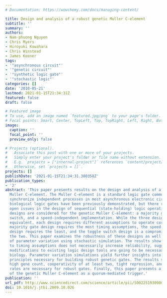 ```yaml
---
# Documentation: https://wowchemy.com/docs/managing-content/

title: Design and analysis of a robust genetic Muller C-element
subtitle: ''
summary: ''
authors:
- Nam-phuong Nguyen
- Chris Myers
- Hiroyuki Kuwahara
- Chris Winstead
- James Keener
tags:
- '"asynchronous circuit"'
- '"genetic circuit"'
- '"synthetic logic gate"'
- '"stochastic logic"'
categories: []
date: '2010-05-21'
lastmod: 2021-01-15T21:34:31Z
featured: false
draft: false

# Featured image
# To use, add an image named `featured.jpg/png` to your page's folder.
# Focal points: Smart, Center, TopLeft, Top, TopRight, Left, Right, BottomLeft, Bottom, BottomRight.
image:
  caption: ''
  focal_point: ''
  preview_only: false

# Projects (optional).
#   Associate this post with one or more of your projects.
#   Simply enter your project's folder or file name without extension.
#   E.g. `projects = ["internal-project"]` references `content/project/deep-learning/index.md`.
#   Otherwise, set `projects = []`.
projects: []
publishDate: '2021-01-15T21:34:31.380358Z'
publication_types:
- '2'
abstract: 'This paper presents results on the design and analysis of a robust genetic
  Muller C-element. The Muller C-element is a standard logic gate commonly used to
  synchronize independent processes in most asynchronous electronic circuits. Synthetic
  biological logic gates have been previously demonstrated, but there remain many
  open issues in the design of sequential (state-holding) logic operations. Three
  designs are considered for the genetic Muller C-element: a majority gate, a toggle
  switch, and a speed-independent implementation. While the three designs are logically
  equivalent, each design requires different assumptions to operate correctly. The
  majority gate design requires the most timing assumptions, the speed-independent
  design requires the least, and the toggle switch design is a compromise between
  the two. This paper examines the robustness of these designs as well as the effects
  of parameter variation using stochastic simulation. The results show that robustness
  to timing assumptions does not necessarily increase reliability, suggesting that
  modifications to existing logic design tools are going to be necessary for synthetic
  biology. Parameter variation simulations yield further insights into the design
  principles necessary for building robust genetic gates. The results suggest that
  high gene count, cooperativity of at least two, tight repression, and balanced decay
  rates are necessary for robust gates. Finally, this paper presents a potential application
  of the genetic Muller C-element as a quorum-mediated trigger.'
publication: ''
url_pdf: http://www.sciencedirect.com/science/article/pii/S0022519309005153
doi: 10.1016/j.jtbi.2009.10.026
---
```


